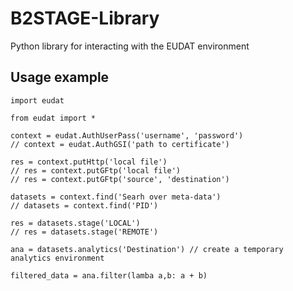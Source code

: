 B2STAGE-Library
===============

Python library for interacting with the EUDAT environment

Usage example
-------------
```
import eudat

from eudat import *

context = eudat.AuthUserPass('username', 'password')
// context = eudat.AuthGSI('path to certificate')

res = context.putHttp('local file')
// res = context.putGFtp('local file')
// res = context.putGFtp('source', 'destination')

datasets = context.find('Searh over meta-data')
// datasets = context.find('PID')

res = datasets.stage('LOCAL')
// res = datasets.stage('REMOTE')

ana = datasets.analytics('Destination') // create a temporary analytics environment

filtered_data = ana.filter(lamba a,b: a + b)

```


